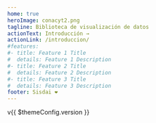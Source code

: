 ```yaml
---
home: true
heroImage: conacyt2.png
tagline: Biblioteca de visualización de datos
actionText: Introducción →
actionLink: /introduccion/
#features:
#- title: Feature 1 Title
#  details: Feature 1 Description
#- title: Feature 2 Title
#  details: Feature 2 Description
#- title: Feature 3 Title
#  details: Feature 3 Description
footer: Sisdai ❤️
---
```


v{{ $themeConfig.version }}